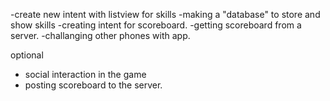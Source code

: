 -create new intent with listview for skills
-making a "database" to store and show skills
-creating intent for scoreboard.
-getting scoreboard from a server.
-challanging other phones with app.

optional
- social interaction in the game
- posting scoreboard to the server.